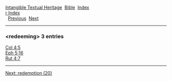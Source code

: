 [Intangible Textual Heritage](../../index)  [Bible](../index) 
[Index](index)   
[r Index](_r_)  
  [Previous](c09250)  [Next](c09252) 

------------------------------------------------------------------------

### &lt;redeeming&gt; 3 entries

[Col 4:5](../kjv/col004.htm#005)  
[Eph 5:16](../kjv/eph005.htm#016)  
[Rut 4:7](../kjv/rut004.htm#007)  

------------------------------------------------------------------------

[Next: redemption (20)](c09252)
